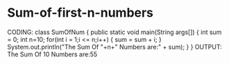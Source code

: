 # Sum-of-first-n-numbers
CODING:
class SumOfNum
{
public static void main(String args[])
{
int sum = 0;
int n=10;
for(int i = 1;i <= n;i++)
{
sum = sum + i;
}
System.out.println("The Sum Of "+n+" Numbers are:" + sum);
}
}
OUTPUT:
The Sum Of 10 Numbers are:55
